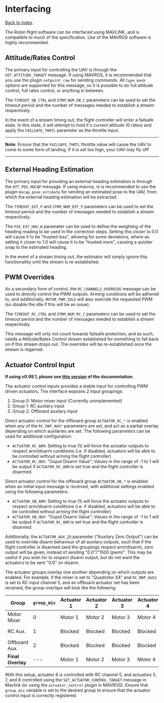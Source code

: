 # Interfacing
[Back to index](README.md).

The Robin flight software can be interfaced using MAVLINK, and is compatible to much of the specification. Use of the MAVROS software is highly recommended.

## Attitude/Rates Control
The primary input for controlling the UAV is through the `SET_ATTITUDE_TARGET` message. If using MAVROS, it is recommended that you use the plugin `setpoint_raw` for sending commands. All `type_mask` options are supported for this message, so it is possible to do full attitude control, full rates control, or anything in between.

The `TIMEOUT_OB_CTRL` and `STRM_NUM_OB_C` parameters can be used to set the timeout period and the number of messages needed to establish a stream respectively.

In the event of a stream timing out, the flight controller will enter a failsafe state. In this state, it will attempt to hold it's current attitude (0 rates) and apply the `FAILSAFE_THRTL` parameter as the throttle input.

---
**Note:** Ensure that the `FAILSAFE_THRTL` throttle value will cause the UAV to come to some form of landing. If it is set too high, your UAV may fly off!

---

## External Heading Estimation
The primary input for providing an external heading estimation is through the `ATT_POS_MOCAP` message. If using mavros, is is recommended to use the plugin `mocap_pose_estimate` for sending an estimated pose to the UAV, from which the external heading estimation will be extracted.

The `TIMEOUT_EXT_P` and `STRM_NUM_EXT_P` parameters can be used to set the timeout period and the number of messages needed to establish a stream respectively.

The `FSE_EXT_HDG_W` parameter can be used to define the weighting of the heading reading to be used in the correction steps. Setting this closer to 0.0 will cause it to be "trusted less", allowing for some deviations, where as setting it closer to 1.0 will cause it to be "trusted more", causing a quicker snap to the estimated heading.

In the event of a stream timing out, the estimator will simply ignore this functionallity until the stream is re-established.

## PWM Overrides
As a secondary form of control, the `RC_CHANNELS_OVERRIDE` message can be used to directly control the PWM outputs. Arming conditions will be adhered to, and additionally, `MOTOR_PWM_IDLE` will also override the requested PWM (so disable the idle if this will be an issue).

The `TIMEOUT_RC_CTRL` and `STRM_NUM_RC_C` parameters can be used to set the timeout period and the number of messages needed to establish a stream respectively.

This message will only not count towards failsafe protection, and as such, needs a Attitude/Rates Control stream established for something to fall back on if this stream drops out. The overrides will be re-established once the stream is regained.

## Actuator Control Input

**If using v0.99.1, please see [this version](https://github.com/qutas/robin/blob/v0.99.1/documents/INTERFACING.md) of the documentation.**

The actuator control inputs provides a stable input for controlling PWM driven actuators. The interface exposes 2 input groupings:
1. Group 0: Motor mixer input (Currently unimplemented)
2. Group 1: RC auxilary input
3. Group 2: Offboard auxilary input

Direct actuator control for the offboard group `ACTUATOR_RC_*` is enabled when any of the `RC_MAP_AUX*` parameters are set, and act as a partial overlay depending on which auxilaries are set. The following parameters can be used for additional configuration:
- `ACTUATOR_RC_ARM`: Setting to true (1) will force the actuator outputs to respect arm/disarm conditions (i.e. if disabled, actuators will be able to be controlled without arming the flight controller)
- `ACTUATOR_RC_ODV`: "Ouput Disarm Value"; Values in the range of -1 to 1 will be output if `ACTUATOR_RC_ARM` is set true and the flight controller is disarmed.

Direct actuator control for the offboard group `ACTUATOR_OB_*` is enabled when an initial input message is received, with additional settings enabled using the following parameters:
- `ACTUATOR_OB_ARM`: Setting to true (1) will force the actuator outputs to respect arm/disarm conditions (i.e. if disabled, actuators will be able to be controlled without arming the flight controller)
- `ACTUATOR_OB_ODV`: "Ouput Disarm Value"; Values in the range of -1 to 1 will be output if `ACTUATOR_RC_ARM` is set true and the flight controller is disarmed.

Additionally, the `ACTUATOR_AUX_ZO` parameter ("Auxilary Zero Output") can be used to override disarm behaviour of all auxilary outputs, such that if the flight controller is disarmed (and the groupings respect arm/disarm), zero output will be given, instead of sending "0.0"/"1500 (pwm)". This may be useful if you wish for to respect disarm output, but do not want the actuators to be sent "0.0" on disarm.

The actuator groups overlay one another depending on which outputs are enabled. For example, if the mixer is set to "Quadrotor X4" and `RC_MAP_AUX2` is set to RC input channel 5, and an offboard actuator set has been received, the group overlays will look like the following:

| **Group** | `group_mix` | **Actuator 1** | **Actuator 2** | **Actuator 3** | **Actuator 4** | **Actuator 5** | **Actuator 6** | **Actuator 7** | **Actuator 8** |
| --- | --- | --- | --- | --- | --- | --- | --- | --- | --- |
| Motor Mixer | 0 | Motor 1 | Motor 2 | Motor 3 | Motor 4 | Unused | Unused | Unused | Unused |
| RC Aux. | 1 | Blocked | Blocked | Blocked | Blocked | Unused | RC [Ch.5] | Unused | Unused |
| Offboard Aux. | 2 | Blocked | Blocked | Blocked | Blocked | Free | Blocked | Free | Free |
| **Final Overlay** | --- | Motor 1 | Motor 2 | Motor 3 | Motor 4 | Offboard [Ch.5] | RC [Ch.5] |  Offboard [Ch.7] | Offboard [Ch.8] |

With this setup, actuator 6 is controlled with RC channel 5, and actuators 5, 7, and 8 controlled using the `SET_ACTUATOR_CONTROL_TARGET` message in Mavlink (or using the `actuator_control` plugin in MAVROS). Ensure that `group_mix` variable is set to the desired group to ensure that the actuator control input is correctly registered.
